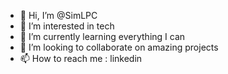 - 👋 Hi, I’m @SimLPC
- 👀 I’m interested in tech
- 🌱 I’m currently learning everything I can
- 💞️ I’m looking to collaborate on amazing projects
- 📫 How to reach me : linkedin 

<!---
SimLPC/SimLPC is a ✨ special ✨ repository because its `README.md` (this file) appears on your GitHub profile.
You can click the Preview link to take a look at your changes.
--->
